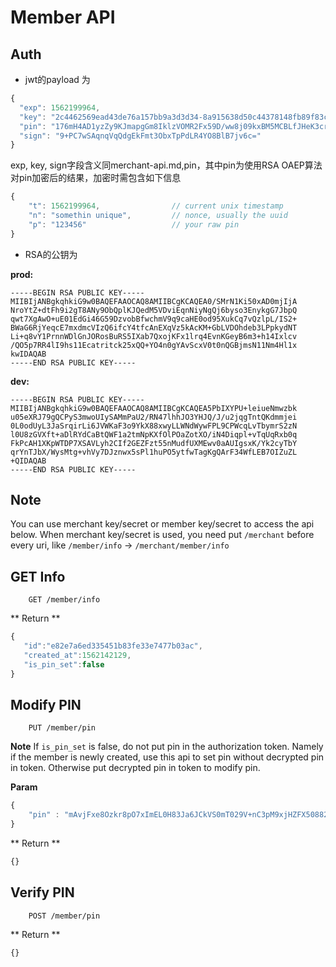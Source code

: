 # Member API

## Auth
- jwt的payload 为

```javascript
{
  "exp": 1562199964,
  "key": "2c4462569ead43de76a157bb9a3d3d34-8a915638d50c44378148fb89f83c5d86",
  "pin": "176mH4AD1yzZy9KJmapgGm8IklzVOMR2Fx59D/ww8j09kxBM5MCBLfJHeK3crJqb1FsPjD2BGVnKYhipjUJlEy2Qz7LnaZy7mKZotKMDOX0dvtUpyiIzt5FiSU3LesOvSM5381UcB5CEvgOp9+qkcRJ3JmPQTFmU2Xwo4piPJahh21+PnEy6KTCsq2bngkou547vJ2kfTLsB/pkeLaAXxTx9Hrk1bAORNGe8MHxPn4Es1qkvJVOjrVxqh2yL7oGQD2cx1HC+BTgjkRQPxqzVgYTeN4x+iawLxzwKVe5evPQP8TBYAlvmA1F8VqKySj4FqUxNUfWz4jma1jxplqxMuQ==",  // if required.
  "sign": "9+PC7wSAqnqVqQdgEkFmt3ObxTpPdLR4YO8BlB7jv6c="
}
```
exp, key, sign字段含义同merchant-api.md,pin，其中pin为使用RSA OAEP算法对pin加密后的结果，加密时需包含如下信息

```javascript
{
    "t": 1562199964,                // current unix timestamp
    "n": "somethin unique",         // nonce, usually the uuid
    "p": "123456"                   // your raw pin
}
```

- RSA的公钥为

**prod:**

```text
-----BEGIN RSA PUBLIC KEY-----
MIIBIjANBgkqhkiG9w0BAQEFAAOCAQ8AMIIBCgKCAQEA0/SMrN1Ki50xAD0mjIjA
NroYtZ+dtFh9i2gT8ANy9ObQplKJQedM5VDviEqnNiyNgQj6byso3EnykgG7JbpQ
qwt7XgAwO+uE01EdGi46G59DzvobBfwchmV9q9caHE0od95XukCq7vQzlpL/IS2+
BWaG6RjYeqcE7mxdmcVIzQ6ifcY4tfcAnEXqVz5kAcKM+GbLVDOhdeb3LPpkydNT
Li+q8vY1PrnnWDlGnJORosBuRS5IXab7QxojKFx1lrq4EvnKGeyB6m3+h14Ixlcv
/QO5p7RR4lI9hs11Ecatritck25xQQ+YO4n0gYAvScxV0t0nQGBjmsN11Nm4Hl1x
kwIDAQAB
-----END RSA PUBLIC KEY-----
```

**dev:**

```text
-----BEGIN RSA PUBLIC KEY-----
MIIBIjANBgkqhkiG9w0BAQEFAAOCAQ8AMIIBCgKCAQEA5PbIXYPU+leiueNmwzbk
u05eXRJ79gQCPyS3mwoUIySAMmPaU2/RN47lhhJO3YHJQ/J/u2jqgTntQKdmmjei
0L0odUyL3JaSrqirLi6JVWKaF3o9YkX88xwyLLWNdWywFPL9CPWcqLvTbymrS2zN
l0U8zGVXft+aDlRYdCaBtQWF1a2tmNpKXfOlPOaZotXO/iN4Diqpl+vTqUqRxb0q
FkPcAH1XKpWTDP7XSAVLyh2CIf2GEZFzt55nMudfUXMEwv0aAUIgsxK/Yk2cyTbY
qrYnTJbX/WysMtg+vhVy7DJznwx5sPl1huPO5ytfwTagKgQArF34WfLEB7OIZuZL
+QIDAQAB
-----END RSA PUBLIC KEY-----
```

## Note
You can use merchant key/secret or member key/secret to access the api below.
When merchant key/secret is used, you need put `/merchant` before every uri, 
like `/member/info` -> `/merchant/member/info`


## GET Info

```
    GET /member/info
```

** Return **

```javascript
{  
   "id":"e82e7a6ed335451b83fe33e7477b03ac",
   "created_at":1562142129,
   "is_pin_set":false
}
```

## Modify PIN

```
    PUT /member/pin
```

**Note**
If `is_pin_set` is false, do not put pin in the authorization token.
Namely if the member is newly created, use this api to set pin without decrypted pin in token.
Otherwise put decrypted pin in token to modify pin.

**Param**

```javascript
{
    "pin" : "mAvjFxe8Ozkr8pO7xImEL0H83Ja6JCkVS0mT029V+nC3pM9xjHZFX50882+iY+GNNhqVQC2cWHkiYJBoum9BkW3NhL0js4AFULRKFXoKnkMOoXlgAKcYZmE/cihJnwR6L6KeN7c8ycTYPUNBnSxvkvT2PcD59xBqDEyXcB4LnaL5AncpevtTAiejFE25u2CsLl/4EB0s42+yxbj5CTob73RUhgVndJB9b38MEQn7cDKmod/Uej7/T+/K47DMEvOmndt+YGNlK8iBfViO6T/QOZC0JKs5yWkaZ8wyfRyW9bT1oqDriIzVvFxHCQXPWVPoK/h25EEfHOVfdzBXLgGM2g=="
}
```

** Return **

```javascript
{}
```

## Verify PIN

```
    POST /member/pin
```

** Return **

```javascript
{}
```
